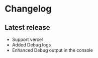 # Changelog

## Latest release 
- Support vercel
- Added Debug logs 
- Enhanced Debug output in the console 